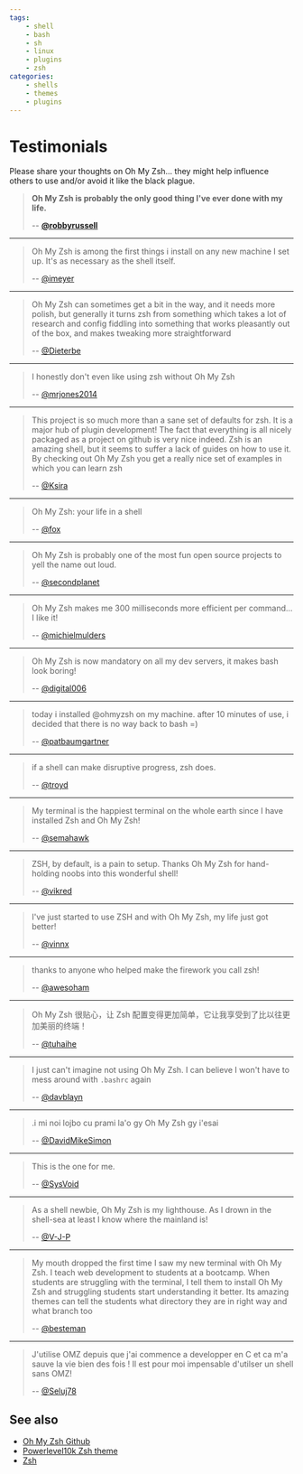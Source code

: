 ```yaml
---
tags:
    - shell
    - bash
    - sh
    - linux
    - plugins
    - zsh
categories:
    - shells
    - themes
    - plugins
---
```


# Testimonials

Please share your thoughts on Oh My Zsh... they might help influence others to use and/or avoid it like the black plague.

> **Oh My Zsh is probably the only good thing I've ever done with my life.**
>
> -- **[@robbyrussell](https://github.com/robbyrussell)**

----

> Oh My Zsh is among the first things i install on any new machine I set up. It's as necessary as the shell itself.
>
> -- [@imeyer](https://github.com/imeyer)

----

> Oh My Zsh can sometimes get a bit in the way, and it needs more polish, but generally it turns zsh from something which takes a lot of research and config fiddling into something that works pleasantly out of the box, and makes tweaking more straightforward
>
> -- [@Dieterbe](https://github.com/dieterbe)

----

> I honestly don't even like using zsh without Oh My Zsh
>
> -- [@mrjones2014](https://github.com/mrjones2014)

----

> This project is so much more than a sane set of defaults for zsh. It is a major hub of plugin development! The fact that everything is all nicely packaged as a project on github is very nice indeed. Zsh is an amazing shell, but it seems to suffer a lack of guides on how to use it. By checking out Oh My Zsh you get a really nice set of examples in which you can learn zsh
>
> -- [@Ksira](https://github.com/ksira)

----

> Oh My Zsh: your life in a shell
>
> -- [@fox](https://github.com/volpino)

----

> Oh My Zsh is probably one of the most fun open source projects to yell the name out loud.
>
> -- [@secondplanet](https://github.com/secondplanet)

----

> Oh My Zsh makes me 300 milliseconds more efficient per command... I like it!
>
> -- [@michielmulders](https://github.com/michielmulders)

----

> Oh My Zsh is now mandatory on all my dev servers, it makes bash look boring!
>
> -- [@digital006](https://github.com/digital006)

----

> today i installed @ohmyzsh on my machine. after 10 minutes of use, i decided that there is no way back to bash =)
>
> -- [@patbaumgartner](https://twitter.com/patbaumgartner/status/95954168531001344)

----

> if a shell can make disruptive progress, zsh does.
>
> -- [@troyd](https://twitter.com/#!/troyd/status/96330785086373888)

----

> My terminal is the happiest terminal on the whole earth since I have installed Zsh and Oh My Zsh!
>
> -- [@semahawk](https://github.com/semahawk)

----

> ZSH, by default, is a pain to setup. Thanks Oh My Zsh for hand-holding noobs into this wonderful shell!
>
> -- [@vikred](https://github.com/vikas-reddy)

----

> I've just started to use ZSH and with Oh My Zsh, my life just got better!
>
> -- [@vinnx](https://github.com/vinhnx)

----

> thanks to anyone who helped make the firework you call zsh!
>
> -- [@awesoham](https://sohamchowdhury.com/)

----

> Oh My Zsh 很贴心，让 Zsh 配置变得更加简单，它让我享受到了比以往更加美丽的终端！
>
> -- [@tuhaihe](https://tuhaihe.com/)

----

> I just can't imagine not using Oh My Zsh. I can believe I won't have to mess around with `.bashrc` again
>
> -- [@davblayn](https://github.com/davblayn)

----

> .i mi noi lojbo cu prami la'o gy Oh My Zsh gy i'esai
>
> -- [@DavidMikeSimon](https://github/DavidMikeSimon)

----

> This is the one for me.
>
> -- [@SysVoid](https://github.com/SysVoid)

----

> As a shell newbie, Oh My Zsh is my lighthouse. As I drown in the shell-sea at least I know where the mainland is!
>
> -- [@V-J-P](https://github.com/V-J-P)

----

> My mouth dropped the first time I saw my new terminal with Oh My Zsh. I teach web development to students at a bootcamp. When students are struggling with the terminal, I tell them to install Oh My Zsh and struggling students start understanding it better. Its amazing themes can tell the students what directory they are in right way and what branch too
>
> -- [@besteman](https://github.com/besteman)

----

> J'utilise OMZ depuis que j'ai commence a developper en C et ca m'a sauve la vie bien des fois ! Il est pour moi impensable d'utilser un shell sans OMZ!
>
> -- [@Seluj78](https://github.com/seluj78)

## See also

- [Oh My Zsh Github](https://github.com/ohmyzsh/ohmyzsh)
- [Powerlevel10k Zsh theme](../powerlevel10k.md)
- [Zsh](../zsh.md)
